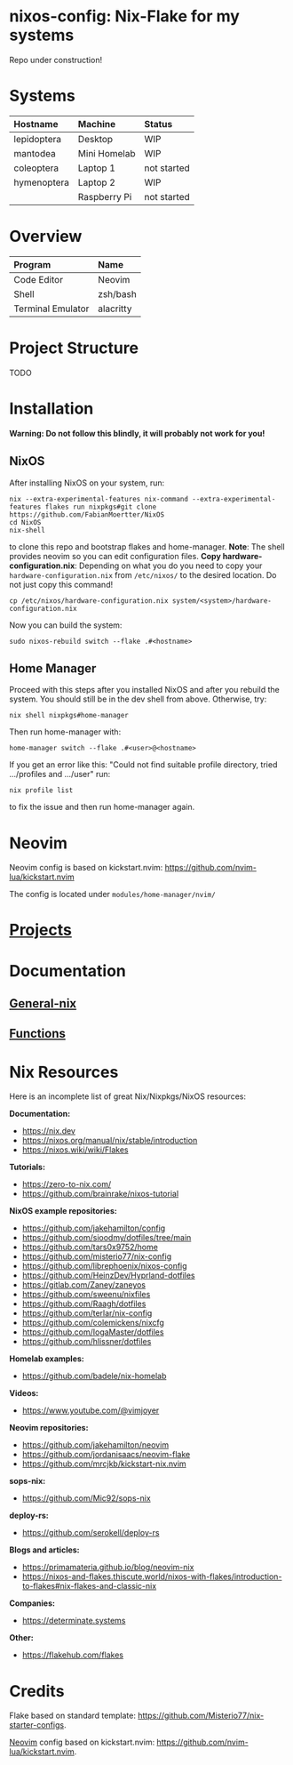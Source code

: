 # nixos-config: Nix-Flake for my systems

Repo under construction!

# Systems

| Hostname | Machine | Status
| :--- | :--- | :---
| lepidoptera | Desktop          | WIP
| mantodea    | Mini Homelab     | WIP
| coleoptera  | Laptop 1	 | not started
| hymenoptera | Laptop 2         | WIP
|             | Raspberry Pi     | not started

# Overview
| Program           | Name      |
| :---              | :---      |
| Code Editor       | Neovim    |
| Shell             | zsh/bash  |
| Terminal Emulator | alacritty |

# Project Structure

TODO

# Installation
**Warning: Do not follow this blindly, it will probably not work for you!**

## NixOS

After installing NixOS on your system, run:
```
nix --extra-experimental-features nix-command --extra-experimental-features flakes run nixpkgs#git clone https://github.com/FabianMoertter/NixOS
cd NixOS
nix-shell
```
to clone this repo and bootstrap flakes and home-manager. **Note**: The shell provides neovim so you can
edit configuration files.
**Copy hardware-configuration.nix**: Depending on what you do you need to copy your `hardware-configuration.nix`
from `/etc/nixos/` to the desired location. Do not just copy this command!
```
cp /etc/nixos/hardware-configuration.nix system/<system>/hardware-configuration.nix
```
Now you can build the system:
```
sudo nixos-rebuild switch --flake .#<hostname>
```

## Home Manager
Proceed with this steps after you installed NixOS and after you rebuild the system. You should
still be in the dev shell from above. Otherwise, try:
```
nix shell nixpkgs#home-manager
```
Then run home-manager with:
```
home-manager switch --flake .#<user>@<hostname>
```
If you get an error like this:
"Could not find suitable profile directory, tried .../profiles and .../user"
run:
```
nix profile list
```
to fix the issue and then run home-manager again.

# Neovim

Neovim config is based on kickstart.nvim: https://github.com/nvim-lua/kickstart.nvim

The config is located under `modules/home-manager/nvim/`

# [Projects](<./docs/projects.md>)

# Documentation

## [General-nix](<./docs/general_nix.md#Nix Commands>)
## [Functions](./docs/general_nix.md#Functions)

# Nix Resources

Here is an incomplete list of great Nix/Nixpkgs/NixOS resources:

**Documentation:**
* https://nix.dev
* https://nixos.org/manual/nix/stable/introduction
* https://nixos.wiki/wiki/Flakes

**Tutorials:**
* https://zero-to-nix.com/
* https://github.com/brainrake/nixos-tutorial

**NixOS example repositories:**
* https://github.com/jakehamilton/config
* https://github.com/sioodmy/dotfiles/tree/main
* https://github.com/tars0x9752/home
* https://github.com/misterio77/nix-config
* https://github.com/librephoenix/nixos-config
* https://github.com/HeinzDev/Hyprland-dotfiles 
* https://gitlab.com/Zaney/zaneyos
* https://github.com/sweenu/nixfiles
* https://github.com/Raagh/dotfiles
* https://github.com/terlar/nix-config
* https://github.com/colemickens/nixcfg
* https://github.com/IogaMaster/dotfiles
* https://github.com/hlissner/dotfiles

**Homelab examples:**
* https://github.com/badele/nix-homelab

**Videos:**
* https://www.youtube.com/@vimjoyer

**Neovim repositories:**
* https://github.com/jakehamilton/neovim
* https://github.com/jordanisaacs/neovim-flake
* https://github.com/mrcjkb/kickstart-nix.nvim

**sops-nix:**
* https://github.com/Mic92/sops-nix

**deploy-rs:**
* https://github.com/serokell/deploy-rs

**Blogs and articles:**
* https://primamateria.github.io/blog/neovim-nix
* https://nixos-and-flakes.thiscute.world/nixos-with-flakes/introduction-to-flakes#nix-flakes-and-classic-nix

**Companies:**
* https://determinate.systems 

**Other:**
* https://flakehub.com/flakes

# Credits

Flake based on standard template: https://github.com/Misterio77/nix-starter-configs.

[Neovim](Neovim) config based on kickstart.nvim: https://github.com/nvim-lua/kickstart.nvim.

